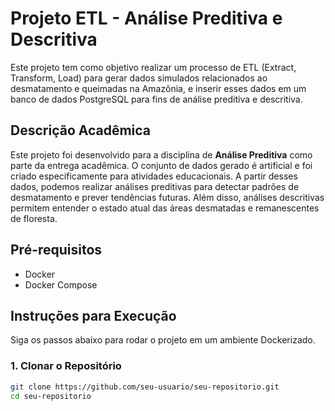 # Projeto ETL - Análise Preditiva e Descritiva

Este projeto tem como objetivo realizar um processo de ETL (Extract, Transform, Load) para gerar dados simulados relacionados ao desmatamento e queimadas na Amazônia, e inserir esses dados em um banco de dados PostgreSQL para fins de análise preditiva e descritiva. 

## Descrição Acadêmica

Este projeto foi desenvolvido para a disciplina de **Análise Preditiva** como parte da entrega acadêmica. O conjunto de dados gerado é artificial e foi criado especificamente para atividades educacionais. A partir desses dados, podemos realizar análises preditivas para detectar padrões de desmatamento e prever tendências futuras. Além disso, análises descritivas permitem entender o estado atual das áreas desmatadas e remanescentes de floresta. 

## Pré-requisitos

- Docker
- Docker Compose

## Instruções para Execução

Siga os passos abaixo para rodar o projeto em um ambiente Dockerizado.

### 1. Clonar o Repositório

```bash
git clone https://github.com/seu-usuario/seu-repositorio.git
cd seu-repositorio
